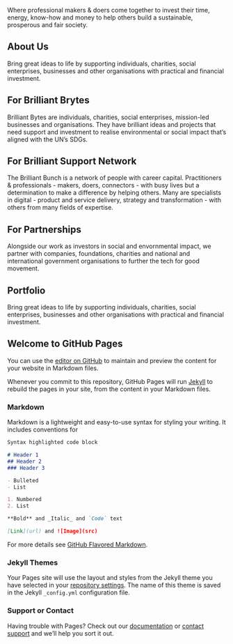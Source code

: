 Where professional makers & doers come together to invest their time, energy, know-how and money to help others build a sustainable, prosperous and fair society.


## About Us 
Bring great ideas to life by supporting individuals, charities, social enterprises, businesses and other organisations with practical and financial investment.

## For Brilliant Brytes
Brilliant Bytes are individuals, charities, social enterprises, mission-led businesses and organisations. They have brilliant ideas and projects that need support and investment to realise environmental or social impact that’s aligned with the UN’s SDGs. 

## For Brilliant Support Network 
The Brilliant Bunch is a network of people with career capital. Practitioners & professionals - makers, doers, connectors - with busy lives but a determination to make a difference by helping others.  Many are specialists in digital - product and service delivery,  strategy and transformation - with others from many fields of expertise.

## For Partnerships 
Alongside our work as investors in social and envornmental impact, we partner with companies, foundations, charities and national and international government organisations to further the tech for good movement.

## Portfolio 
Bring great ideas to life by supporting individuals, charities, social enterprises, businesses and other organisations with practical and financial investment.




## Welcome to GitHub Pages

You can use the [editor on GitHub](https://github.com/brilliant-mmcguire/hello-world/edit/gh-pages/index.md) to maintain and preview the content for your website in Markdown files.

Whenever you commit to this repository, GitHub Pages will run [Jekyll](https://jekyllrb.com/) to rebuild the pages in your site, from the content in your Markdown files.

### Markdown

Markdown is a lightweight and easy-to-use syntax for styling your writing. It includes conventions for

```markdown
Syntax highlighted code block

# Header 1
## Header 2
### Header 3

- Bulleted
- List

1. Numbered
2. List

**Bold** and _Italic_ and `Code` text

[Link](url) and ![Image](src)
```

For more details see [GitHub Flavored Markdown](https://guides.github.com/features/mastering-markdown/).

### Jekyll Themes

Your Pages site will use the layout and styles from the Jekyll theme you have selected in your [repository settings](https://github.com/brilliant-mmcguire/hello-world/settings). The name of this theme is saved in the Jekyll `_config.yml` configuration file.

### Support or Contact

Having trouble with Pages? Check out our [documentation](https://docs.github.com/categories/github-pages-basics/) or [contact support](https://support.github.com/contact) and we’ll help you sort it out.
